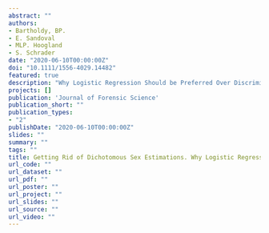 ```yaml
---
abstract: ""
authors:
- Bartholdy, BP.
- E. Sandoval
- MLP. Hoogland
- S. Schrader
date: "2020-06-10T00:00:00Z"
doi: "10.1111/1556-4029.14482"
featured: true
description: "Why Logistic Regression Should be Preferred Over Discriminant Function Analysis"
projects: []
publication: 'Journal of Forensic Science'
publication_short: ""
publication_types:
- "2"
publishDate: "2020-06-10T00:00:00Z"
slides: ""
summary: ""
tags: ""
title: Getting Rid of Dichotomous Sex Estimations. Why Logistic Regression Should be Preferred Over Discriminant Function Analysis
url_code: ""
url_dataset: ""
url_pdf: ""
url_poster: ""
url_project: ""
url_slides: ""
url_source: ""
url_video: ""
---
```

